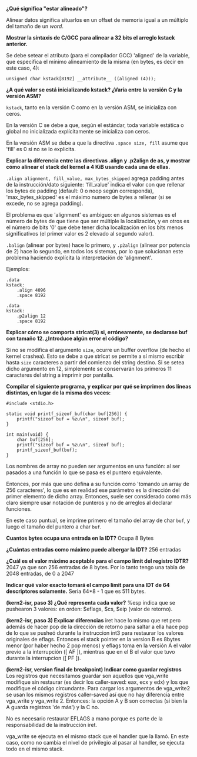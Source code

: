 **¿Qué significa "estar alineado"?**

Alinear datos significa situarlos en un offset de memoria igual a un múltiplo del tamaño de un *word*.

**Mostrar la sintaxis de C/GCC para alinear a 32 bits el arreglo kstack anterior.**

Se debe setear el atributo (para el compilador GCC) 'aligned' de la variable, que especifica el mínimo alineamiento de la misma (en bytes, es decir en este caso, 4):

`unsigned char kstack[8192] __attribute__ ((aligned (4)));
`

**¿A qué valor se está inicializando kstack? ¿Varía entre la versión C y la versión ASM?**

`kstack`, tanto en la versión C como en la versión ASM, se inicializa con ceros.

En la versión C se debe a que, según el estándar, toda variable estática o global no inicializada explícitamente se inicializa con ceros.

En la versión ASM se debe a que la directiva `.space size, fill` asume que 'fill' es 0 si no se lo explicita.

**Explicar la diferencia entre las directivas .align y .p2align de as, y mostrar cómo alinear el stack del kernel a 4 KiB usando cada una de ellas.**

`.align alignment, fill_value, max_bytes_skipped` agrega padding antes de la instrucción/dato siguiente: 'fill_value' indica el valor con que rellenar los bytes de padding (default: 0 o noop según corresponda), 'max_bytes_skipped' es el máximo numero de bytes a rellenar (si se excede, no se agrega padding).

El problema es que 'alignment' es ambiguo: en algunos sistemas es el número de bytes de que tiene que ser múltiple la localización, y en otros es el número de bits '0' que debe tener dicha localización en los bits menos significativos (el primer valor es 2 elevado al segundo valor).

`.balign` (alinear por bytes) hace lo primero, y `.p2align` (alinear por potencia de 2) hace lo segundo, en todos los sistemas, por lo que solucionan este problema haciendo explícita la interpretación de 'alignment'.

Ejemplos:

```
.data
kstack:
    .align 4096
    .space 8192
```

```
.data
kstack:
    .p2align 12
    .space 8192
```

**Explicar cómo se comporta strlcat(3) si, erróneamente, se declarase buf con tamaño 12. ¿Introduce algún error el código?**

Si no se modifica el argumento `size`, ocurre un buffer overflow (de hecho el kernel crashea). Esto se debe a que strlcat se permite a sí mismo escribir hasta `size` caracteres a partir del comienzo del string destino. Si se setea dicho argumento en 12, simplemente se conservarán los primeros 11 caracteres del string a imprimir por pantalla.

**Compilar el siguiente programa, y explicar por qué se imprimen dos líneas distintas, en lugar de la misma dos veces:**

```
#include <stdio.h>

static void printf_sizeof_buf(char buf[256]) {
    printf("sizeof buf = %zu\n", sizeof buf);
}

int main(void) {
    char buf[256];
    printf("sizeof buf = %zu\n", sizeof buf);
    printf_sizeof_buf(buf);
}
```
Los nombres de array no pueden ser argumentos en una función: al ser pasados a una función lo que se pasa es el puntero equivalente.

Entonces, por más que uno defina a su función como 'tomando un array de 256 caracteres', lo que es en realidad ese parámetro es la dirección del primer elemento de dicho array. Entonces, suele ser considerado como más claro siempre usar notación de punteros y no de arreglos al declarar funciones.

En este caso puntual, se imprime primero el tamaño del array de char `buf`, y luego el tamaño del puntero a char `buf`.

**Cuantos bytes ocupa una entrada en la IDT?**
Ocupa 8 Bytes

**¿Cuántas entradas como máximo puede albergar la IDT?**
256 entradas

**¿Cuál es el valor máximo aceptable para el campo limit del registro IDTR?**
2047 ya que son 256 entradas de 8 bytes. Por lo tanto tengo una tabla de 2048 entradas, de 0 a 2047

**Indicar qué valor exacto tomará el campo limit para una IDT de 64 descriptores solamente.**
Seria 64*8 - 1 que es 511 bytes.

**(kern2-isr, paso 3) ¿Qué representa cada valor?**
%esp indica que se pushearon 3 valores: en orden: $eflags, $cs, $eip (valor de retorno).

**(kern2-isr, paso 3) Explicar diferencias**
iret hace lo mismo que ret pero además de hacer pop de la dirección de retorno para saltar a ella hace pop de lo que se pusheó durante la instruccion int3 para restaurar los valores originales de eflags. Entonces el stack pointer en la version B es 8bytes menor (por haber hecho 2 pop menos) y eflags toma en la versión A el valor previo a la interrupción ([ AF ]), mientras que en el B el valor que tuvo durante la interrupcion ([ PF ]).

**(kern2-isr, version final de breakpoint) Indicar como guardar registros**
Los registros que necesitamos guardar son aquellos que vga_write modifique sin restaurar (es decir los caller-saved: eax, ecx y edx) y los que modifique el código circundante. Para cargar los argumentos de vga_write2 se usan los mismos registros caller-saved así que no hay diferencia entre vga_write y vga_write 2. Entonces: la opción A y B son correctas (si bien la A guarda registros 'de más') y la C no.

No es necesario restaurar EFLAGS a mano porque es parte de la responsabilidad de la instrucción iret.

vga_write se ejecuta en el mismo stack que el handler que la llamó. En este caso, como no cambia el nivel de privilegio al pasar al handler, se ejecuta todo en el mismo stack.

